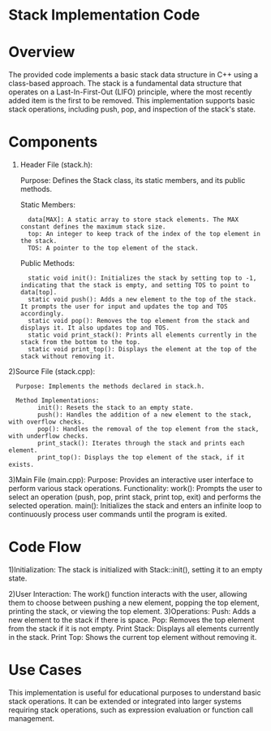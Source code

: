 # Stack Implementation Code

# Overview
The provided code implements a basic stack data structure in C++ using a class-based approach. The stack is a fundamental data structure that operates on a Last-In-First-Out (LIFO) principle, where the most recently added item is the first to be removed. This implementation supports basic stack operations, including push, pop, and inspection of the stack's state.

# Components
1) Header File (stack.h):

   Purpose: Defines the Stack class, its static members, and its public methods.

   Static Members:

         data[MAX]: A static array to store stack elements. The MAX constant defines the maximum stack size.
         top: An integer to keep track of the index of the top element in the stack.
         TOS: A pointer to the top element of the stack.

   Public Methods:

         static void init(): Initializes the stack by setting top to -1, indicating that the stack is empty, and setting TOS to point to data[top].
         static void push(): Adds a new element to the top of the stack. It prompts the user for input and updates the top and TOS accordingly.
         static void pop(): Removes the top element from the stack and displays it. It also updates top and TOS.
         static void print_stack(): Prints all elements currently in the stack from the bottom to the top.
         static void print_top(): Displays the element at the top of the stack without removing it.


2)Source File (stack.cpp):
      
      Purpose: Implements the methods declared in stack.h.
      
      Method Implementations:
            init(): Resets the stack to an empty state.
            push(): Handles the addition of a new element to the stack, with overflow checks.
            pop(): Handles the removal of the top element from the stack, with underflow checks.
            print_stack(): Iterates through the stack and prints each element.
            print_top(): Displays the top element of the stack, if it exists.

3)Main File (main.cpp):
      Purpose: Provides an interactive user interface to perform various stack operations.
      Functionality:
            work(): Prompts the user to select an operation (push, pop, print stack, print top, exit) and performs the selected operation.
            main(): Initializes the stack and enters an infinite loop to continuously process user commands until the program is exited.

# Code Flow
1)Initialization: The stack is initialized with Stack::init(), setting it to an empty state.

2)User Interaction: The work() function interacts with the user, allowing them to choose between pushing a new element, popping the top element, printing the stack, or viewing the top element.
3)Operations:
            Push: Adds a new element to the stack if there is space.
            Pop: Removes the top element from the stack if it is not empty.
            Print Stack: Displays all elements currently in the stack.
            Print Top: Shows the current top element without removing it.

# Use Cases
This implementation is useful for educational purposes to understand basic stack operations.
It can be extended or integrated into larger systems requiring stack operations, such as expression evaluation or function call management.
